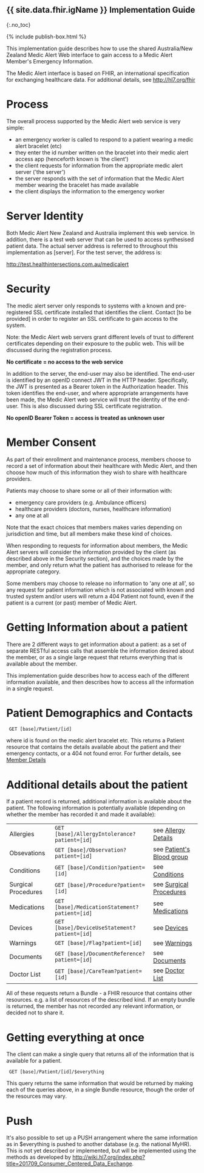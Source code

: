 ## {{ site.data.fhir.igName }} Implementation Guide
{:.no_toc}

{% include publish-box.html %}

This implementation guide describes how to use the shared Australia/New Zealand Medic Alert Web interface to gain access 
to a Medic Alert Member's Emergency Information. 

The Medic Alert interface is based on FHIR, an international specification for exchanging
healthcare data. For additional details, see <http://hl7.org/fhir>

# Process 

The overall process supported by the Medic Alert web service is very simple:

* an emergency worker is called to respond to a patient wearing a medic alert bracelet (etc)
* they enter the id number written on the bracelet into their medic alert access app (henceforth known is 'the client')
* the client requests for information from the appropriate medic alert server ('the server')
* the server responds with the set of information that the Medic Alert member wearing the bracelet has made available 
* the client displays the information to the emergency worker

# Server Identity 

Both Medic Alert New Zealand and Australia implement this web service. In addition, there is a test 
web server that can be used to access synthesised patient data. The actual server address is referred
to throughout this implementation as [server]. For the test server, the address is:

http://test.healthintersections.com.au/medicalert

# Security 

The medic alert server only responds to systems with a known and pre-registered SSL certificate installed
that identifies the client. Contact [to be provided] in order to register an SSL certificate to gain
access to the system. 

Note: the Medic Alert web servers grant different levels of trust to different certificates depending 
on their exposure to the public web. This will be discussed during the registration process.

**No certificate = no access to the web service**

In addition to the server, the end-user may also be identified. The end-user is identified by an openID
connect JWT in the HTTP header. Specifically, the JWT is presented as a Bearer token in the Authorization
header. This token identifies the end-user, and where appropriate arrangements have been made, the 
Medic Alert web service will trust the identity of the end-user. This is also discussed during SSL
certificate registration.

**No openID Bearer Token = access is treated as unknown user**

# Member Consent

As part of their enrollment and maintenance process, members choose to record a set of information about 
their healthcare with Medic Alert, and then choose how much of this information they wish to share with 
healthcare providers. 

Patients may choose to share some or all of their information with:
- emergency care providers (e.g. Ambulance officers)
- healthcare providers (doctors, nurses, healthcare information)
- any one at all

Note that the exact choices that members makes varies depending on jurisdiction and time, but all members make these kind of choices.

When responding to requests for information about members, the Medic Alert servers will consider the information provided by the client
(as described above in the Security section), and the choices made by the member, and only return what the patient has authorised to
release for the appropriate category. 

Some members may choose to release no information to 'any one at all', so any request for 
patient information which is not associated with known and trusted system and/or users 
will return a 404 Patient not found, even if the patient is a current (or past) member 
of Medic Alert.

# Getting Information about a patient 

There are 2 different ways to get information about a patient: as a set of separate RESTful access calls that assemble the information desired about the member, 
or as a single large request that returns everything that is available about the member. 

This implementation guide describes how to access each of the different information available, and then describes how to access all the information in a single
request.

# Patient Demographics and Contacts

~~~~~~~~
 GET [base]/Patient/[id]
~~~~~~~~

where id is found on the medic alert bracelet etc. This returns a Patient resource that contains the 
details available about the patient and their emergency contacts, or a 404 not found error. For further details, 
see [Member Details](StructureDefinition-Member.html)

# Additional details about the patient

If a patient record is returned, additional information is available about the patient. 
The following information is potentially available (depending on whether the member has recorded it and made it available):

<table>
 <tr><td>Allergies</td><td><code>GET [base]/AllergyIntolerance?patient=[id] </code></td><td>see <a href="StructureDefinition-Allergy.html">Allergy Details</a></td></tr>
 <tr><td>Obsevations</td><td><code>GET [base]/Observation?patient=[id] </code></td><td>see <a href="StructureDefinition-BloodGroup.html">Patient's Blood group</a></td></tr>
 <tr><td>Conditions</td><td><code>GET [base]/Condition?patient=[id]</code></td><td>see <a href="StructureDefinition-Condition.html">Conditions</a></td></tr>
 <tr><td>Surgical Procedures</td><td><code>GET [base]/Procedure?patient=[id]</code></td><td>see <a href="StructureDefinition-Procedure.html">Surgical Procedures</a></td></tr>
 <tr><td>Medications</td><td><code>GET [base]/MedicationStatement?patient=[id]</code></td><td>see <a href="StructureDefinition-Medication.html">Medications</a></td></tr>
 <tr><td>Devices</td><td><code>GET [base]/DeviceUseStatement?patient=[id]</code></td><td>see <a href="StructureDefinition-DeviceUse.html">Devices</a></td></tr>
 <tr><td>Warnings</td><td><code>GET [base]/Flag?patient=[id]</code></td><td>see <a href="StructureDefinition-MedicalWarning.html">Warnings</a></td></tr>
 <tr><td>Documents</td><td><code>GET [base]/DocumentReference?patient=[id]</code></td><td>see <a href="StructureDefinition-Document.html">Documents</a></td></tr>
 <tr><td>Doctor List</td><td><code>GET [base]/CareTeam?patient=[id]</code></td><td>see <a href="StructureDefinition-DoctorList.html">Doctor List</a></td></tr>
</table>

All of these requests return a Bundle - a FHIR resource that contains 
other resources. e.g. a list of resources of the described kind. If
an empty bundle is returned, the member has not recorded any relevant
information, or decided not to share it.

# Getting everything at once

The client can make a single query that returns all of the information that is available
for a patient. 

~~~~~~~~
 GET [base]/Patient/[id]/$everything
~~~~~~~~

This query returns the same information that would be returned by making each
of the queries above, in a single Bundle resource, though the order of the resources may vary.

# Push

It's also possible to set up a PUSH arrangement where the same information 
as in $everything is pushed to another database (e.g. the national MyHR). 
This is not yet described or implemented, but will be implemented using
the methods as developed by <http://wiki.hl7.org/index.php?title=201709_Consumer_Centered_Data_Exchange>.



